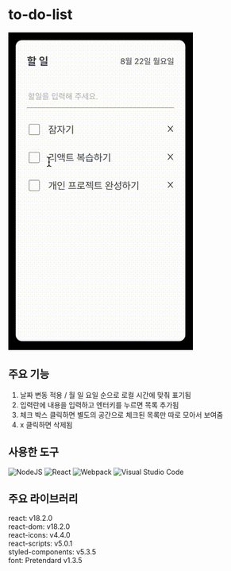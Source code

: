 # to-do-list
![](https://github.com/ReactMiniProject-team1/to-do-list/blob/jiyeop/sample.gif)

## 주요 기능
1. 날짜 변동 적용 / 월 일 요일 순으로 로컬 시간에 맞춰 표기됨
2. 입력란에 내용을 입력하고 엔터키를 누르면 목록 추가됨
3. 체크 박스 클릭하면 별도의 공간으로 체크된 목록만 따로 모아서 보여줌
4. x 클릭하면 삭제됨  

## 사용한 도구
![NodeJS](https://img.shields.io/badge/node.js-6DA55F?style=for-the-badge&logo=node.js&logoColor=white)
![React](https://img.shields.io/badge/react-%2320232a.svg?style=for-the-badge&logo=react&logoColor=%2361DAFB)
![Webpack](https://img.shields.io/badge/webpack-%238DD6F9.svg?style=for-the-badge&logo=webpack&logoColor=black)
![Visual Studio Code](https://img.shields.io/badge/Visual%20Studio%20Code-0078d7.svg?style=for-the-badge&logo=visual-studio-code&logoColor=white)

## 주요 라이브러리
react: v18.2.0  
react-dom: v18.2.0  
react-icons: v4.4.0  
react-scripts: v5.0.1  
styled-components: v5.3.5  
font: Pretendard v1.3.5  
